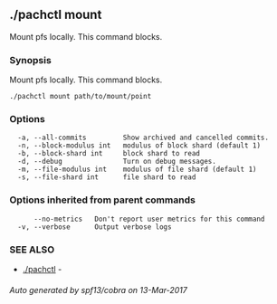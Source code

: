 ## ./pachctl mount

Mount pfs locally. This command blocks.

### Synopsis


Mount pfs locally. This command blocks.

```
./pachctl mount path/to/mount/point
```

### Options

```
  -a, --all-commits         Show archived and cancelled commits.
  -n, --block-modulus int   modulus of block shard (default 1)
  -b, --block-shard int     block shard to read
  -d, --debug               Turn on debug messages.
  -m, --file-modulus int    modulus of file shard (default 1)
  -s, --file-shard int      file shard to read
```

### Options inherited from parent commands

```
      --no-metrics   Don't report user metrics for this command
  -v, --verbose      Output verbose logs
```

### SEE ALSO
* [./pachctl](./pachctl.md)	 - 

###### Auto generated by spf13/cobra on 13-Mar-2017
